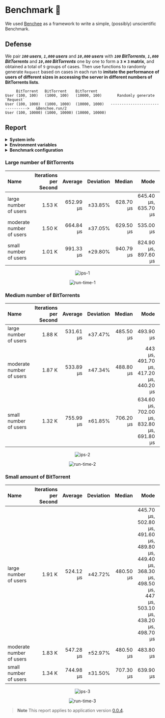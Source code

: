 # Benchmark :100:

We used [Benchee](https://github.com/bencheeorg/benchee) as a framework to write a simple, (possibly) unscientific Benchmark.

## Defense

We pair **_`100` users_**, **_`1,000` users_** and **_`10,000` users_** with **_`100` BitTorrents_**, **_`1,000` BitTorrents_** and **_`10,000` BitTorrents_** one by one to form a **`3` &#215; `3` matrix**, and obtained a total of `9` groups of cases. Then use functions to randomly generate `Request` based on cases in each run to **imitate the performance of users of different sizes in accessing the server in different numbers of BitTorrents lists**.

```plaintext
     BitTorrent   BitTorrent    BitTorrent
User (100, 100)   (1000, 100)   (10000, 100)       Randomly generate `Request`
User (100, 1000)  (1000, 1000)  (10000, 1000)   -------------------------------->   &Benchee.run/2
User (100, 10000) (1000, 10000) (10000, 10000)
```

## Report

<details>
  <summary><b>System info</b></summary>
    <ul>
      <li>Elixir Version: 1.14.2</li>
      <li>Erlang Version: 25.2</li>
      <li>Operating system: Linux</li>
      <li>Available memory: 6.78 GB</li>
      <li>CPU Information: Intel(R) Xeon(R) Platinum 8272CL CPU @ 2.60GHz</li>
      <li>Number of Available Cores: 2</li>
    </ul>
</details>

<details>
  <summary><b>Environment variables</b></summary>
    <ul>
      <li>YABTT_QUERY_LIMIT: 30</li>
    </ul>
</details>

<details>
  <summary><b>Benchmark configuration</b></summary>
    <ul>
      <li>warmup: 2 s</li>
      <li>time: 5 s</li>
      <li>memory time: 0 ns</li>
      <li>reduction time: 0 ns</li>
      <li>reduction time: 0 ns</li>
      <li>parallel: 1</li>
    </ul>
</details>

### Large number of BitTorrents

| Name                     | Iterations per Second |   Average |    Deviation |    Median |                 Mode |   Minimum |     Maximum | Sample size |
| :----------------------- | --------------------: | --------: | -----------: | --------: | -------------------: | --------: | ----------: | ----------: |
| large number of users    |                1.53 K | 652.99 μs | &#177;33.85% | 628.70 μs | 645.40 μs, 635.70 μs | 419.50 μs |  5584.01 μs |        7617 |
| moderate number of users |                1.50 K | 664.84 μs | &#177;37.05% | 629.50 μs |            535.00 μs | 409.90 μs |  7383.41 μs |        7480 |
| small number of users    |                1.01 K | 991.33 μs | &#177;29.80% | 940.79 μs | 824.90 μs, 897.60 μs | 671.00 μs | 10153.44 μs |        5025 |

<p align="center">
  <img alt="ips-1" src="https://user-images.githubusercontent.com/26341224/210154096-1596d17e-5522-4fd8-b933-cfc4e8871ec0.png" />
</p>

<p align="center">
  <img alt="run-time-1" src="https://user-images.githubusercontent.com/26341224/210154101-a9ba660d-1973-47a6-849c-099887c70f2a.png" />
</p>

### Medium number of BitTorrents

| Name                     | Iterations per Second |   Average |    Deviation |    Median |                                       Mode |   Minimum |     Maximum | Sample size |
| :----------------------- | --------------------: | --------: | -----------: | --------: | -----------------------------------------: | --------: | ----------: | ----------: |
| large number of users    |                1.88 K | 531.61 μs | &#177;37.47% | 485.50 μs |                                  493.90 μs | 346.30 μs |  5613.71 μs |        9349 |
| moderate number of users |                1.87 K | 533.89 μs | &#177;47.34% | 488.80 μs |    443 μs, 491.70 μs, 417.20 μs, 440.20 μs | 345.90 μs |  8931.21 μs |        9307 |
| small number of users    |                1.32 K | 755.99 μs | &#177;61.85% | 706.20 μs | 634.60 μs, 702.00 μs, 832.80 μs, 691.80 μs | 518.50 μs | 33562.44 μs |        6582 |

<p align="center">
  <img alt="ips-2" src="https://user-images.githubusercontent.com/26341224/210154103-b17fe2cd-0edc-4203-b5b1-51c59e452a7c.png" />
</p>

<p align="center">
  <img alt="run-time-2" src="https://user-images.githubusercontent.com/26341224/210154104-b7940c6d-a47d-4d11-8e50-c21b27fa0b15.png" />
</p>

### Small amount of BitTorrent

| Name                     | Iterations per Second |   Average |    Deviation |    Median |                                                                                                                 Mode |   Minimum |    Maximum | Sample size |
| :----------------------- | --------------------: | --------: | -----------: | --------: | -------------------------------------------------------------------------------------------------------------------: | --------: | ---------: | ----------: |
| large number of users    |                1.91 K | 524.12 μs | &#177;42.72% | 480.50 μs | 445.70 μs, 502.80 μs, 491.60 μs, 489.80 μs, 449.40 μs, 368.30 μs, 498.50 μs, 447 μs, 503.10 μs, 438.20 μs, 498.70 μs | 339.50 μs | 6138.81 μs |        9480 |
| moderate number of users |                1.83 K | 547.28 μs | &#177;52.97% | 480.50 μs |                                                                                                            483.80 μs | 345.40 μs | 6824.51 μs |        9082 |
| small number of users    |                1.34 K | 744.98 μs | &#177;31.50% | 707.30 μs |                                                                                                            639.90 μs |    517 μs | 6809.51 μs |        6680 |

<p align="center">
  <img alt="ips-3" src="https://user-images.githubusercontent.com/26341224/210154105-69e20e36-5401-4e8a-8afe-04f068396ac1.png" />
</p>

<p align="center">
  <img alt="run-time-3" src="https://user-images.githubusercontent.com/26341224/210154097-01cbe9c5-7832-4b02-b5fb-1d712304bf6f.png" />
</p>

> **Note** This report applies to application version [0.0.4](https://github.com/mogeko/yabtt/tree/a69b9ef10256091b58abf17b8b0147e5cca37332).
